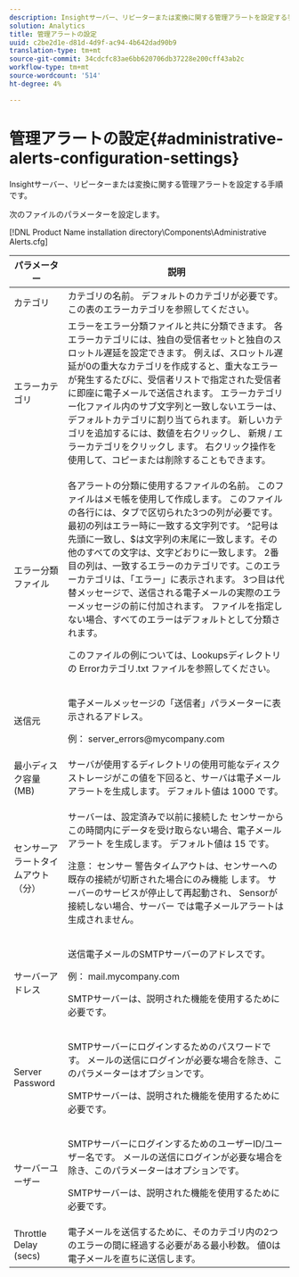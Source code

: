 ```yaml
---
description: Insightサーバー、リピーターまたは変換に関する管理アラートを設定する手順です。
solution: Analytics
title: 管理アラートの設定
uuid: c2be2d1e-d81d-4d9f-ac94-4b642dad90b9
translation-type: tm+mt
source-git-commit: 34cdcfc83ae6bb620706db37228e200cff43ab2c
workflow-type: tm+mt
source-wordcount: '514'
ht-degree: 4%

---
```



# 管理アラートの設定{#administrative-alerts-configuration-settings}

Insightサーバー、リピーターまたは変換に関する管理アラートを設定する手順です。

次のファイルのパラメーターを設定します。

[!DNL Product Name installation directory\Components\Administrative Alerts.cfg]

<table id="table_5A2298906D5F4215B8FAC42CACBC0002"> 
 <thead> 
  <tr> 
   <th colname="col1" class="entry"> パラメーター </th> 
   <th colname="col2" class="entry"> 説明 </th> 
  </tr> 
 </thead>
 <tbody> 
  <tr> 
   <td colname="col1"> カテゴリ </td> 
   <td colname="col2"> カテゴリの名前。 デフォルトのカテゴリが必要です。 この表のエラーカテゴリを参照してください。 </td> 
  </tr> 
  <tr> 
   <td colname="col1"> エラーカテゴリ </td> 
   <td colname="col2"> エラーをエラー分類ファイルと共に分類できます。 各エラーカテゴリには、独自の受信者セットと独自のスロットル遅延を設定できます。 例えば、スロットル遅延が0の重大なカテゴリを作成すると、重大なエラーが発生するたびに、受信者リストで指定された受信者に即座に電子メールで送信されます。 エラーカテゴリー化ファイル内のサブ文字列と一致しないエラーは、デフォルトカテゴリに割り当てられます。 新しいカテゴリを追加するには、数値を右クリックし、 <span class="uicontrol"> 新規 </span> / <span class="uicontrol"> エラーカテゴリをクリックし </span>ます。 右クリック操作を使用して、コピーまたは削除することもできます。 </td> 
  </tr> 
  <tr> 
   <td colname="col1"> エラー分類ファイル </td> 
   <td colname="col2"> <p>各アラートの分類に使用するファイルの名前。 このファイルはメモ帳を使用して作成します。 このファイルの各行には、タブで区切られた3つの列が必要です。 最初の列はエラー時に一致する文字列です。 ^記号は先頭に一致し、$は文字列の末尾に一致します。その他のすべての文字は、文字どおりに一致します。 2番目の列は、一致するエラーのカテゴリです。このエラーカテゴリは、「エラー」に表示されます。 3つ目は代替メッセージで、送信される電子メールの実際のエラーメッセージの前に付加されます。 ファイルを指定しない場合、すべてのエラーはデフォルトとして分類されます。 </p> <p>このファイルの例については、Lookupsディレクトリの <span class="filepath"> Errorカテゴリ.txt </span> ファイルを参照してください。 </p> </td> 
  </tr> 
  <tr> 
   <td colname="col1"> 送信元 </td> 
   <td colname="col2"> <p>電子メールメッセージの「送信者」パラメーターに表示されるアドレス。 </p> <p>例： <span class="filepath"> server_errors@mycompany.com </span></p> </td> 
  </tr> 
  <tr> 
   <td colname="col1"> 最小ディスク容量(MB) </td> 
   <td colname="col2"> サーバが使用するディレクトリの使用可能なディスクストレージがこの値を下回ると、サーバは電子メールアラートを生成します。 デフォルト値は 1000 です。 </td> 
  </tr> 
  <tr> 
   <td colname="col1"> センサーアラートタイムアウト（分） </td> 
   <td colname="col2"> <p>サーバーは、設定済みで以前に接続した <span class="wintitle"> センサーからこの時間内にデータを受け取らない場合、電子メールアラート </span> を生成します。 デフォルト値は 15 です。 </p> <p> <p>注意： <span class="wintitle"> センサー </span> 警告タイムアウトは、センサーへの既存の接続が切断された場合にのみ機能 <span class="wintitle"></span> します。 サーバーのサービスが停止して再起動され、 <span class="wintitle"> Sensorが接続しない場合、サーバー </span> では電子メールアラートは生成されません。 </p> </p> </td> 
  </tr> 
  <tr> 
   <td colname="col1"> サーバーアドレス </td> 
   <td colname="col2"> <p>送信電子メールのSMTPサーバーのアドレスです。 </p> <p>例： <span class="filepath"> mail.mycompany.com </span></p> <p>SMTPサーバーは、説明された機能を使用するために必要です。 </p> </td> 
  </tr> 
  <tr> 
   <td colname="col1"> Server Password </td> 
   <td colname="col2"> <p>SMTPサーバーにログインするためのパスワードです。 メールの送信にログインが必要な場合を除き、このパラメーターはオプションです。 </p> <p>SMTPサーバーは、説明された機能を使用するために必要です。 </p> </td> 
  </tr> 
  <tr> 
   <td colname="col1"> サーバーユーザー </td> 
   <td colname="col2"> <p>SMTPサーバーにログインするためのユーザーID/ユーザー名です。 メールの送信にログインが必要な場合を除き、このパラメーターはオプションです。 </p> <p>SMTPサーバーは、説明された機能を使用するために必要です。 </p> </td> 
  </tr> 
  <tr> 
   <td colname="col1"> Throttle Delay (secs) </td> 
   <td colname="col2"> 電子メールを送信するために、そのカテゴリ内の2つのエラーの間に経過する必要がある最小秒数。 値0は電子メールを直ちに送信します。 </td> 
  </tr> 
 </tbody> 
</table>

